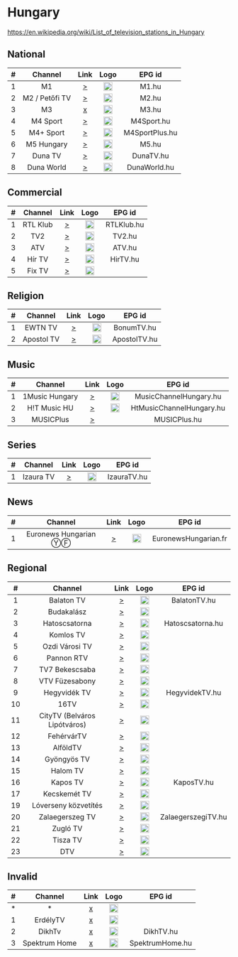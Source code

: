 <h1>Hungary</h1>

https://en.wikipedia.org/wiki/List_of_television_stations_in_Hungary

<h2>National</h2>

| #   | Channel        | Link  | Logo | EPG id|
|:---:|:--------------:|:-----:|:----:|:-----:|
| 1   | M1             | [>](https://sktv-forwarders.7m.pl/get.php?x=M1) | <img height="20" src="https://i.imgur.com/neddXUd.png" /> | M1.hu |
| 2   | M2 / Petőfi TV | [>](https://sktv-forwarders.7m.pl/get.php?x=M2) | <img height="20" src="https://i.imgur.com/CzaDhmA.png" /> | M2.hu |
| 3   | M3             | [x](https://archivum.mtva.hu/m3/embed) | <img height="20" src="https://onlinestream.live/logos/5931.png" /> | M3.hu |
| 4   | M4 Sport       | [>](http://152.66.115.226:33391/bysid/101) | <img height="20" src="https://nb1.hu/uploads/news/3/31023.jpg" /> | M4Sport.hu |
| 5   | M4+ Sport      | [>](https://sktv-forwarders.7m.pl/get.php?x=M4Plus) | <img height="20" src="https://www.lyngsat.com/logo/tv/mm/m4-sport-plus-hu.png" /> | M4SportPlus.hu |
| 6   | M5 Hungary     | [>](https://sktv-forwarders.7m.pl/get.php?x=M5) | <img height="20" src="https://i.imgur.com/qLQz2V6.png" /> | M5.hu |
| 7   | Duna TV        | [>](https://sktv-forwarders.7m.pl/get.php?x=Duna) | <img height="20" src="https://i.imgur.com/b4RXacY.png" /> | DunaTV.hu |
| 8   | Duna World     | [>](https://sktv-forwarders.7m.pl/get.php?x=Duna_World) | <img height="20" src="https://i.imgur.com/DciAdFF.png" /> | DunaWorld.hu |

<h2>Commercial</h2>

| #   | Channel        | Link  | Logo | EPG id|
|:---:|:--------------:|:-----:|:----:|:-----:|
| 1   | RTL Klub       | [>](https://stream.y5.hu/stream/stream_rtlklub/hls1/stream.m3u8) | <img height="20" src="https://onlinestream.live/logos/6141.png" /> | RTLKlub.hu |
| 2   | TV2            | [>](https://onlinestream.live/play.xspf?id=6143&ch=1&ext=.xspf) | <img height="20" src="https://nlc.p3k.hu/uploads/2021/09/tv2-logo.jpg" /> | TV2.hu |
| 3   | ATV            | [>](http://streamservers.atv.hu:80/atvlive/atvstream_2_aac/playlist.m3u8) | <img height="20" src="https://onlinestream.live/logos/4739.png" /> | ATV.hu |
| 4   | Hír TV         | [>](https://onlinestream.live/play.m3u?id=4740&ext=.m3u) | <img height="20" src="https://onlinestream.live/logos/4740.png" /> | HirTV.hu |
| 5   | Fix TV         | [>](https://fixhd.tv:8082/fix/1080i/playlist.m3u8) | <img height="20" src="https://onlinestream.live/logos/1833.png" /> |

<h2>Religion</h2>

| #   | Channel        | Link  | Logo | EPG id|
|:---:|:--------------:|:-----:|:----:|:-----:|
| 1   | EWTN TV        | [>](https://stream.y5.hu/stream/stream_bonum/stream.m3u8) | <img height="20" src="https://katolikus.tv/wp-content/themes/bonum/img/ewtn-badge.jpg" /> | BonumTV.hu |
| 2   | Apostol TV     | [>](https://live.apostoltv.hu/online/smil:gazdagret.smil/HasBahCa.m3u8) | <img height="20" src="https://www.apostoltv.hu/images/header-logo.png" /> | ApostolTV.hu |

<h2>Music</h2>

| #   | Channel        | Link  | Logo | EPG id|
|:---:|:--------------:|:-----:|:----:|:-----:|
| 1   | 1Music Hungary | [>](http://1music.hu/1music.m3u8) | <img height="20" src="https://i.imgur.com/rw2C3DY.jpg" /> | MusicChannelHungary.hu |
| 2   | H!T Music HU   | [>](http://hitmusic.hu/hitmusic.m3u8) | <img height="20" src="https://i.imgur.com/rw2C3DY.jpg" /> | HtMusicChannelHungary.hu |
| 3   | MUSICPlus      | [>](http://s02.diazol.hu:10192/stream.m3u8) | | MUSICPlus.hu |

<h2>Series</h2>

| #   | Channel        | Link  | Logo | EPG id|
|:---:|:--------------:|:-----:|:----:|:-----:|
| 1   | Izaura TV      | [>](http://78.109.104.240:8000/play/a0ch/index.m3u8?HasBahCa.m3u8) | <img height="20" src="https://onlinestream.live/logos/6141.png" /> | IzauraTV.hu |

<h2>News</h2>

| #   | Channel        | Link  | Logo | EPG id|
|:---:|:--------------:|:-----:|:----:|:-----:|
| 1   | Euronews Hungarian ⓎⒻ | [>](http://free.fullspeed.tv/iptv-query?streaming-ip=https://www.youtube.com/c/euronewsHungarian/live) | <img height="20" src="https://upload.wikimedia.org/wikipedia/commons/thumb/3/39/Euronews._2016_alternative_logo.png/240px-Euronews._2016_alternative_logo.png" /> | EuronewsHungarian.fr |

<h2>Regional</h2>

| #   | Channel        | Link  | Logo | EPG id |
|:---:|:--------------:|:-----:|:----:|:------:|
| 1   | Balaton TV     | [>](https://stream.iptvservice.eu/hls/balatontv.m3u8) | <img height="20" src="https://i.imgur.com/ip8L5Vt.jpg" /> | BalatonTV.hu |
| 2   | Budakalász     | [>](https://stream.streaming4u.hu/TVBudakalasz/tracks-v1a1/mono.m3u8) | <img height="20" src="https://i.imgur.com/MGkvVQg.png" /> |
| 3   | Hatoscsatorna  | [>](rtmp://lpmedia.hu:1935/Hatoscsatorna/livestream) | <img height="20" src="https://i.imgur.com/vraAfd7.png" /> | Hatoscsatorna.hu |
| 4   | Komlos TV      | [>](https://stream.streaming4u.hu/KomlosTV/tracks-v1a1/mono.m3u8) | <img height="20" src="https://i.imgur.com/MDYb5yz.png" /> |
| 5   | Ozdi Városi TV | [>](https://stream.unrealhosting.hu:443/hls/ozdtv/live.m3u8) | <img height="20" src="https://i.imgur.com/5cOpdRp.jpg" /> |
| 6   | Pannon RTV     | [>](https://stream.unrealhosting.hu:443/hls/pannonrtv/live.m3u8) | <img height="20" src="https://i.imgur.com/iD5tCjX.png" /> |
| 7   | TV7 Bekescsaba | [>](https://stream.y5.hu/stream/stream_bekescsaba/stream.m3u8) | <img height="20" src="https://i.imgur.com/G9Ib5K3.png" /> |
| 8   | VTV Füzesabony | [>](https://stream.unrealhosting.hu:443/hls/ftv/live.m3u8) | <img height="20" src="https://i.imgur.com/7ZPYJJ0.jpg" /> |
| 9   | Hegyvidék TV   | [>](https://tv.hegyvidek.hu/hvtv/hvstream.m3u8) | <img height="20" src="https://hegyvidektv.hu/wp-content/uploads/2020/08/hegyvidek.jpg" /> | HegyvidekTV.hu |
| 10  | 16TV           | [>](https://cloudfront44.lexanetwork.com:1344/freerelay/16tv.sdp/playlist.m3u8) | <img height="20" src="http://www.16tv.hu/images/xlogo-green.png.pagespeed.ic.79XBdS6JYn.png" /> |
| 11  | CityTV (Belváros Lipótváros) | [>](https://citytv.hu/media/live/stream.m3u8) | <img height="20" src="https://www.citytv.hu/images/logo.png" /> |
| 12  | FehérvárTV     | [>](https://cloudfront44.lexanetwork.com:1344/freerelay/fehervartv.sdp/playlist.m3u8?key=EWSj2) | <img height="20" src="https://www.fehervartv.hu/css/img/icon-1-2.png" /> |
| 13  | AlföldTV       | [>](https://cloudfront41.lexanetwork.com:1344/relay01/livestream006.sdp/playlist.m3u8) | <img height="20" src="http://www.dealood.com/content/uploads/images/March2019/5c9721a07ea87-images-large.png" /> |
| 14  | Gyöngyös TV    | [>](https://cloudfront41.lexanetwork.com:1344/relay02/livestream005.sdp/playlist.m3u8?key=hkNHP) | <img height="20" src="https://gyongyostv.hu/wp-content/uploads/2018/11/gytv-logo-hd.jpg" /> |
| 15  | Halom TV       | [>](rtmp://212.92.13.108/live/livestream1) | <img height="20" src="https://www.halomtv.hu/sites/all/themes/gfx_zen/logo.png" /> |
| 16  | Kapos TV       | [>](https://cloudfront63.lexanetwork.com:1344/relay01/livestream004.sdp/playlist.m3u8) | <img height="20" src="http://kapos.hu/static/keptar/13/b/9490.jpg" /> | KaposTV.hu |
| 17  | Kecskemét TV   | [>](https://eurobioinvest.hu:444/live/ktv.m3u8) | <img height="20" src="https://kecskemetitv.hu/templates/kecskemetitv/img/ktv_logo.png" /> |
| 19  | Lóverseny közvetítés | [>](https://cloudfront41.lexanetwork.com:1344/xrelay/loverseny2.sdp/playlist.m3u8) | <img height="20" src="https://kincsempark.hu/wp-content/uploads/2016/11/fejlec_logo_f-1.png" /> |
| 20  | Zalaegerszeg TV | [>](https://cloudfront44.lexanetwork.com:1344/freerelay/zegtv.sdp/playlist.m3u8) | <img height="20" src="https://zegtv.hu/wp-content/themes/assembly/images/zegtv-logo.png" /> | ZalaegerszegiTV.hu |
| 21  | Zugló TV       | [>](https://cloudfront44.lexanetwork.com:1344/freerelay/zuglotv.sdp/playlist.m3u8) | <img height="20" src="http://zuglotv.hu/wp-content/themes/ztv/uploads/ztv_logo1.jpg" /> |
| 22  | Tisza TV       | [>](https://www.tiszatv.hu/onlinetv/tiszatv_1.m3u8) | <img height="20" src="https://www.tiszatv.hu/style/tiszatv_logo.png" /> |
| 23  | DTV            | [>](http://cloudfront44.lexanetwork.com:1732/hlsrelay003/hls/livestream.sdp.m3u8) | <img height="20" src="https://dtvnews.hu/sites/default/files/styles/normal_size/public/wide_images/debrecen_televizio_wide.png?itok=Mi4_Ac8L" /> |

<h2>Invalid</h2>

| #   | Channel        | Link  | Logo | EPG id|
|:---:|:--------------:|:-----:|:----:|:-----:|
| *   | *              | [x]() | <img height="20" src="" /> |
| 1   | ErdélyTV       | [x](http://telekomtv-ro.akamaized.net/shls/LIVE$ErdelyTV/6.m3u8/Level(1677721)?start=LIVE&end=END) | <img height="20" src="https://i.imgur.com/xAmYapr.jpg" /> |
| 2   | DikhTv         | [x](https://onlinestream.live/play.xspf?id=6424&ch=1&ext=.xspf) | <img height="20" src="https://static.wikia.nocookie.net/logopedia/images/6/64/Dikh_TV_2019.jpg" /> | DikhTV.hu |
| 3   | Spektrum Home  | [x](http://152.66.115.226:33390/bysid/207) | <img height="20" src="https://epgcdn.azureedge.net/wp-content/uploads/2020/08/logo_SPKH_LOGO_2020_WHITE_65_2.png" /> | SpektrumHome.hu |
